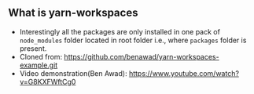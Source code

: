 ## What is yarn-workspaces

- Interestingly all the packages are only installed in one pack of `node_modules` folder located in root folder i.e., where `packages` folder is present.
- Cloned from: https://github.com/benawad/yarn-workspaces-example.git
- Video demonstration(Ben Awad): https://www.youtube.com/watch?v=G8KXFWftCg0